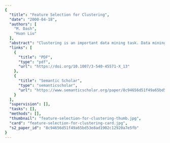 ```yaml
---
{
  "title": "Feature Selection for Clustering",
  "date": "2000-04-18",
  "authors": [
    "M. Dash",
    "Huan Liu"
  ],
  "abstract": "Clustering is an important data mining task. Data mining often concerns large and high-dimensional data but unfortunately most of the clustering algorithms in the literature are sensitive to largeness or high-dimensionality or both. Different features affect clusters differently, some are important for clusters while others may hinder the clustering task. An efficient way of handling it is by selecting a subset of important features. It helps in finding clusters efficiently, understanding the data better and reducing data size for efficient storage, collection and processing. The task of finding original important features for unsupervised data is largely untouched. Traditional feature selection algorithms work only for supervised data where class information is available. For unsupervised data, without class information, often principal components (PCs) are used, but PCs still require all features and they may be difficult to understand. Our approach: first features are ranked according to their importance on clustering and then a subset of important features are selected. For large data we use a scalable method using sampling. Empirical evaluation shows the effectiveness and scalability of our approach for benchmark and synthetic data sets.",
  "links": [
    {
      "title": "PDF",
      "type": "pdf",
      "url": "https://doi.org/10.1007/3-540-45571-X_13"
    },
    {
      "title": "Semantic Scholar",
      "type": "semanticscholar",
      "url": "https://www.semanticscholar.org/paper/8c94656d51f49a65bd53e8ad1902c12920a7e5fb"
    }
  ],
  "supervision": [],
  "tasks": [],
  "methods": [],
  "thumbnail": "feature-selection-for-clustering-thumb.jpg",
  "card": "feature-selection-for-clustering-card.jpg",
  "s2_paper_id": "8c94656d51f49a65bd53e8ad1902c12920a7e5fb"
}
---
```


